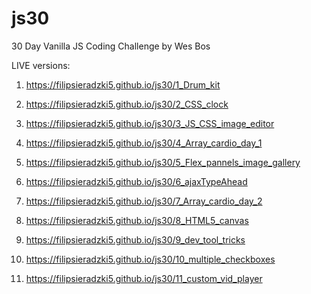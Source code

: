 # js30
30 Day Vanilla JS Coding Challenge by Wes Bos

LIVE versions:

1. https://filipsieradzki5.github.io/js30/1_Drum_kit	

2. https://filipsieradzki5.github.io/js30/2_CSS_clock	

3. https://filipsieradzki5.github.io/js30/3_JS_CSS_image_editor	

4. https://filipsieradzki5.github.io/js30/4_Array_cardio_day_1	

5. https://filipsieradzki5.github.io/js30/5_Flex_pannels_image_gallery

6. https://filipsieradzki5.github.io/js30/6_ajaxTypeAhead

7. https://filipsieradzki5.github.io/js30/7_Array_cardio_day_2

8. https://filipsieradzki5.github.io/js30/8_HTML5_canvas

9. https://filipsieradzki5.github.io/js30/9_dev_tool_tricks

10. https://filipsieradzki5.github.io/js30/10_multiple_checkboxes

11. https://filipsieradzki5.github.io/js30/11_custom_vid_player


